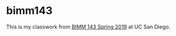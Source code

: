 # bimm143

This is my classwork from [BIMM 143 Spring 2019](https://bioboot.github.io/bimm143_S19/) at UC San Diego.
